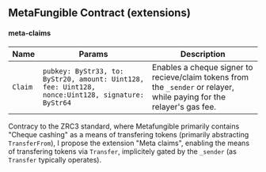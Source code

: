 ## MetaFungible Contract (extensions)

#### meta-claims

| Name | Params | Description
|--|--|--|
|`Claim`|`pubkey: ByStr33, to: ByStr20, amount: Uint128, fee: Uint128, nonce:Uint128, signature: ByStr64`| Enables a cheque signer to recieve/claim tokens from the `_sender` or relayer, while paying for the relayer's gas fee. |

Contracy to the ZRC3 standard, where Metafungible primarily contains "Cheque cashing" as a means of transfering tokens (primarily abstracting `TransferFrom`), I propose the extension "Meta claims", enabling the means of transfering tokens via `Transfer`, implicitely gated by the `_sender` (as `Transfer` typically operates).

